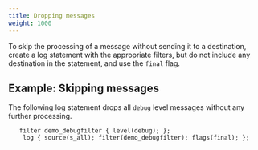 ```yaml
---
title: Dropping messages
weight: 1000
---
```

<!-- DISCLAIMER: This file is based on the syslog-ng Open Source Edition documentation https://github.com/balabit/syslog-ng-ose-guides/commit/2f4a52ee61d1ea9ad27cb4f3168b95408fddfdf2 and is used under the terms of The syslog-ng Open Source Edition Documentation License. The file has been modified by Axoflow. -->

To skip the processing of a message without sending it to a destination, create a log statement with the appropriate filters, but do not include any destination in the statement, and use the `final` flag.


## Example: Skipping messages

The following log statement drops all `debug` level messages without any further processing.

```shell
   filter demo_debugfilter { level(debug); };
    log { source(s_all); filter(demo_debugfilter); flags(final); };
```

